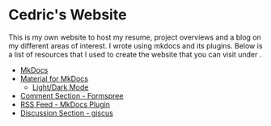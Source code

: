 # Cedric's Website
 
This is my own website to host my resume, project overviews and a blog on my different areas of interest. I wrote using mkdocs and its plugins.
Below is a list of resources that I used to create the website that you can visit under []().

- [MkDocs](https://www.mkdocs.org/getting-started/)
- [Material for MkDocs](https://squidfunk.github.io/mkdocs-material/)
    - [Light/Dark Mode](https://squidfunk.github.io/mkdocs-material/setup/changing-the-colors/)
- [Comment Section - Formspree](https://formspree.io/)
- [RSS Feed - MkDocs Plugin](https://github.com/Guts/mkdocs-rss-plugin)
- [Discussion Section - giscus](https://giscus.app/)